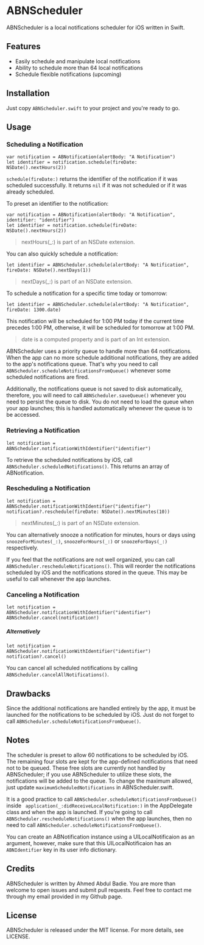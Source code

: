 # ABNScheduler

ABNScheduler is a local notifications scheduler for iOS written in Swift.

## Features

- Easily schedule and manipulate local notifications
- Ability to schedule more than 64 local notifications
- Schedule flexible notifications (upcoming)

## Installation

Just copy `ABNScheduler.swift` to your project and you're ready to go.

## Usage
### Scheduling a Notification
```
var notification = ABNotification(alertBody: "A Notification")
let identifier = notification.schedule(fireDate: NSDate().nextHours(2))
```

`schedule(fireDate:)` returns the identifier of the notification if it was scheduled successfully. It returns `nil` if it was not scheduled or if it was already scheduled.

To preset an identifier to the notification:
```
var notification = ABNotification(alertBody: "A Notification", identifier: "identifier")
let identifier = notification.schedule(fireDate: NSDate().nextHours(2))
```

>nextHours(_:) is part of an NSDate extension.

You can also quickly schedule a notification:
```
let identifier = ABNScheduler.schedule(alertBody: "A Notification", fireDate: NSDate().nextDays(1))
```

>nextDays(_:) is part of an NSDate extension.

To schedule a notification for a specific time today or tomorrow:
```
let identifier = ABNScheduler.schedule(alertBody: "A Notification", fireDate: 1300.date)
```
This notification will be scheduled for 1:00 PM today if the current time precedes 1:00 PM, otherwise, it will be scheduled for tomorrow at 1:00 PM.

> date is a computed property and is part of an Int extension.

ABNScheduler uses a priority queue to handle more than 64 notifications. When the app can no more schedule additional notifications, they are added to the app's notifications queue. That's why you need to call `ABNScheduler.scheduleNotificationsFromQueue()` whenever some scheduled notifications are fired.

Additionally, the notifications queue is not saved to disk automatically, therefore, you will need to call `ABNScheduler.saveQueue()` whenever you need to persist the queue to disk. You do not need to load the queue when your app launches; this is handled automatically whenever the queue is to be accessed.

### Retrieving a Notification
```
let notification = ABNScheduler.notificationWithIdentifier("identifier")
```

To retrieve the scheduled notifications by iOS, call `ABNScheduler.scheduledNotifications()`. This returns an array of ABNotification.

### Rescheduling a Notification
```
let notification = ABNScheduler.notificationWithIdentifier("identifier")
notification?.reschedule(fireDate: NSDate().nextMinutes(10))
```
> nextMinutes(_:) is part of an NSDate extension.

You can alternatively snooze a notification for minutes, hours or days using
`snoozeForMinutes(_:)`, `snoozeForHours(_:)` or `snoozeForDays(_:)` respectively.

If you feel that the notifications are not well organized, you can call `ABNScheduler.rescheduleNotifications()`. This will reorder the notifications scheduled by iOS and the notifications stored in the queue. This may be useful to call whenever the app launches.

### Canceling a Notification
```
let notification = ABNScheduler.notificationWithIdentifier("identifier")
ABNScheduler.cancel(notification!)
```

##### Alternatively
```
let notification = ABNScheduler.notificationWithIdentifier("identifier")
notification?.cancel()
```

You can cancel all scheduled notifications by calling `ABNScheduler.cancelAllNotifications()`.

## Drawbacks
Since the additional notifications are handled entirely by the app, it must be launched for the notifications to be scheduled by iOS. Just do not forget to call `ABNScheduler.scheduleNotificationsFromQueue()`.

## Notes
The scheduler is preset to allow 60 notifications to be scheduled by iOS. The remaining four slots are kept for the app-defined notifications that need not to be queued. These free slots are currently not handled by ABNScheduler; if you use ABNScheduler to utilize these slots, the notifications will be added to the queue. To change the maximum allowed, just update `maximumScheduledNotifications` in ABNScheduler.swift.

It is a good practice to call `ABNScheduler.scheduleNotificationsFromQueue()` inside `
application(_:didReceiveLocalNotification:)` in the AppDelegate class and when the app is launched. If you're going to call `ABNScheduler.rescheduleNotifications()` when the app launches, then no need to call `ABNScheduler.scheduleNotificationsFromQueue()`.

You can create an ABNotification instance using a UILocalNotificaion as an argument, however, make sure that this UILocalNotificaion has an `ABNIdentifier` key in its user info dictionary.

## Credits
ABNScheduler is written by Ahmed Abdul Badie. You are more than welcome to open issues and submit pull requests. Feel free to contact me through my email provided in my Github page.

## License

ABNScheduler is  released under the MIT license. For more details, see LICENSE.
